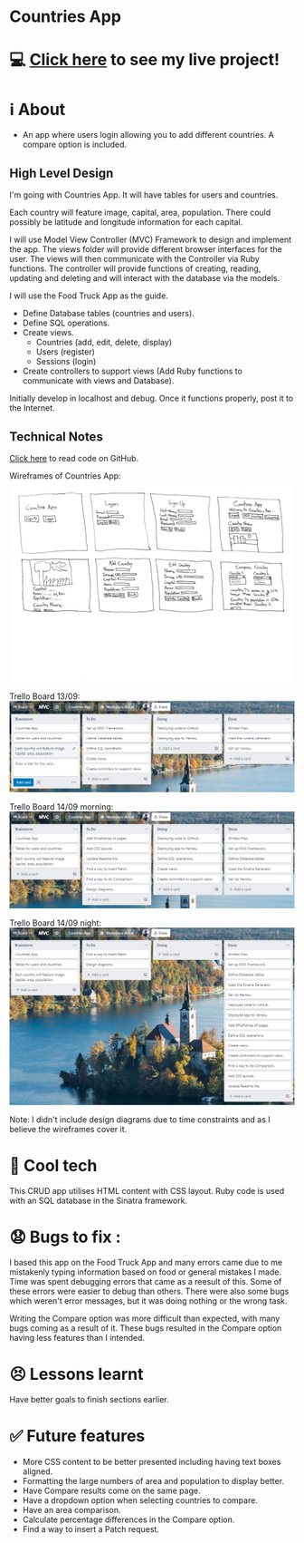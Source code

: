 # Countries App

# :computer: [Click here](https://murmuring-river-76090.herokuapp.com/) to see my live project!

# :information_source: About 
- An app where users login allowing you to add different countries. A compare option is included. 

## High Level Design
I'm going with Countries App. It will have tables for users and countries. 

Each country will feature image, capital, area, population. There could possibly be latitude and longitude information for each capital. 

I will use Model View Controller (MVC) Framework to design and implement the app. The views folder will provide different browser interfaces for the user. The views will then communicate with the Controller via Ruby functions. The controller will provide functions of creating, reading, updating and deleting and will interact with the database via the models. 

I will use the Food Truck App as the guide. 
- Define Database tables (countries and users).
- Define SQL operations.
- Create views.
    - Countries (add, edit, delete, display)
    - Users (register)
    - Sessions (login)
- Create controllers to support views (Add Ruby functions to communicate with views and Database). 

Initially develop in localhost and debug. Once it functions properly, post it to the Internet. 

## Technical Notes
[Click here](https://github.com/asatukorala/countries-app) to read code on GitHub. 

Wireframes of Countries App: 
![wireframes](https://github.com/asatukorala/countries-app/blob/main/wireframes.JPG?raw=true)

Trello Board 13/09:
![trelloboard1309](https://github.com/asatukorala/countries-app/blob/main/Trello%20Board.jpg?raw=true)

Trello Board 14/09 morning:
![trelloboard1409a](https://github.com/asatukorala/countries-app/blob/main/Trello%20Board%201409%20Morning.jpg?raw=true)

Trello Board 14/09 night:
![trelloboard1409b](https://github.com/asatukorala/countries-app/blob/main/Trello%20Board%201409%20Night.jpg?raw=true)

Note: I didn't include design diagrams due to time constraints and as I believe the wireframes cover it. 

# :rocket: Cool tech
This CRUD app utilises HTML content with CSS layout. Ruby code is used with an SQL database in the Sinatra framework. 

# :anguished: Bugs to fix :
I based this app on the Food Truck App and many errors came due to me mistakenly typing information based on food or general mistakes I made. Time was spent debugging errors that came as a reesult of this. Some of these errors were easier to debug than others. There were also some bugs which weren't error messages, but it was doing nothing or the wrong task. 

Writing the Compare option was more difficult than expected, with many bugs coming as a result of it. These bugs resulted in the Compare option having less features than I intended.

# :persevere: Lessons learnt
Have better goals to finish sections earlier.

# :white_check_mark: Future features
- More CSS content to be better presented including having text boxes aligned.
- Formatting the large numbers of area and population to display better.
- Have Compare results come on the same page.
- Have a dropdown option when selecting countries to compare.
- Have an area comparison.
- Calculate percentage differences in the Compare option. 
- Find a way to insert a Patch request.
